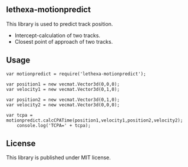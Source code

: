 lethexa-motionpredict
---------------------

This library is used to predict track position.

  * Intercept-calculation of two tracks. 
  * Closest point of approach of two tracks.


Usage 
-----

	var motionpredict = require('lethexa-motionpredict');

	var position1 = new vecmat.Vector3d(0,0,0);
	var velocity1 = new vecmat.Vector3d(0,1,0);

	var position2 = new vecmat.Vector3d(0,1,0);
	var velocity2 = new vecmat.Vector3d(0,0,0);

	var tcpa = motionpredict.calcCPATime(position1,velocity1,position2,velocity2);
        console.log('TCPA=' + tcpa);


License
-------

This library is published under MIT license.
 

